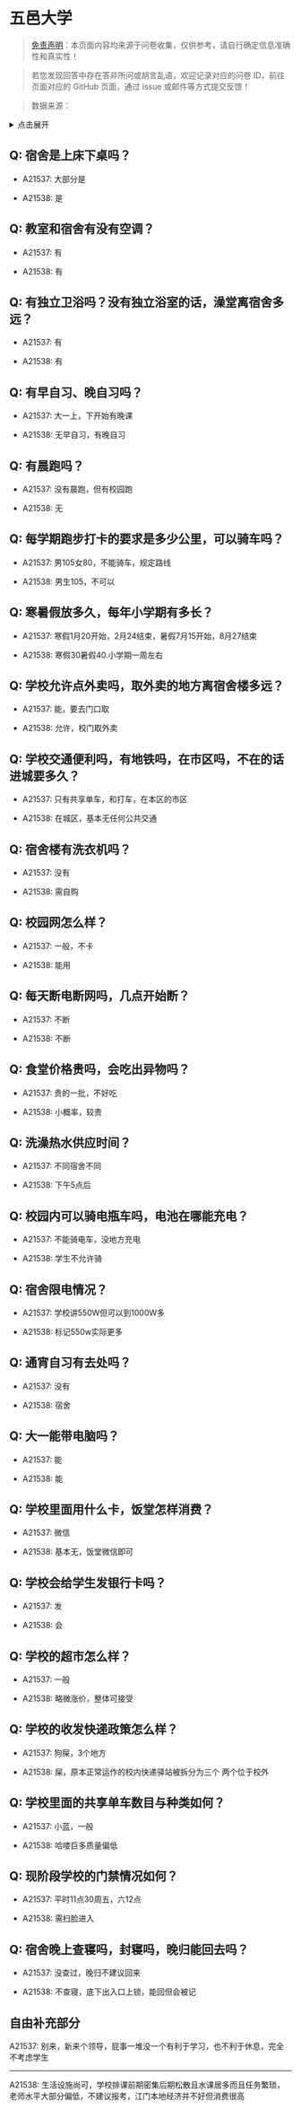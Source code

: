 # 五邑大学

> [免责声明](https://colleges.chat/#_3)：本页面内容均来源于问卷收集，仅供参考，请自行确定信息准确性和真实性！

> 若您发现回答中存在答非所问或胡言乱语，欢迎记录对应的问卷 ID，前往页面对应的 GitHub 页面，通过 issue 或邮件等方式提交反馈！

> 数据来源：

<details><summary>点击展开</summary>
<ul>
<li>A21537: 匿名 (2024 年 03 月)</li>
<li>A21538: wyuxfyx@wyu.edu.cn (2024 年 03 月)</li>
</ul>
</details>

## Q: 宿舍是上床下桌吗？

- A21537: 大部分是

- A21538: 是

## Q: 教室和宿舍有没有空调？

- A21537: 有

- A21538: 有

## Q: 有独立卫浴吗？没有独立浴室的话，澡堂离宿舍多远？

- A21537: 有

- A21538: 有

## Q: 有早自习、晚自习吗？

- A21537: 大一上，下开始有晚课

- A21538: 无早自习，有晚自习

## Q: 有晨跑吗？

- A21537: 没有晨跑，但有校园跑

- A21538: 无

## Q: 每学期跑步打卡的要求是多少公里，可以骑车吗？

- A21537: 男105女80，不能骑车，规定路线

- A21538: 男生105，不可以

## Q: 寒暑假放多久，每年小学期有多长？

- A21537: 寒假1月20开始，2月24结束，暑假7月15开始，8月27结束

- A21538: 寒假30暑假40.小学期一周左右

## Q: 学校允许点外卖吗，取外卖的地方离宿舍楼多远？

- A21537: 能，要去门口取

- A21538: 允许，校门取外卖

## Q: 学校交通便利吗，有地铁吗，在市区吗，不在的话进城要多久？

- A21537: 只有共享单车，和打车，在本区的市区

- A21538: 在城区，基本无任何公共交通

## Q: 宿舍楼有洗衣机吗？

- A21537: 没有

- A21538: 需自购

## Q: 校园网怎么样？

- A21537: 一般，不卡

- A21538: 能用

## Q: 每天断电断网吗，几点开始断？

- A21537: 不断

- A21538: 不断

## Q: 食堂价格贵吗，会吃出异物吗？

- A21537: 贵的一批，不好吃

- A21538: 小概率，较贵

## Q: 洗澡热水供应时间？

- A21537: 不同宿舍不同

- A21538: 下午5点后

## Q: 校园内可以骑电瓶车吗，电池在哪能充电？

- A21537: 不能骑电车，没地方充电

- A21538: 学生不允许骑

## Q: 宿舍限电情况？

- A21537: 学校讲550W但可以到1000W多

- A21538: 标记550w实际更多

## Q: 通宵自习有去处吗？

- A21537: 没有

- A21538: 宿舍

## Q: 大一能带电脑吗？

- A21537: 能

- A21538: 能

## Q: 学校里面用什么卡，饭堂怎样消费？

- A21537: 微信

- A21538: 基本无，饭堂微信即可

## Q: 学校会给学生发银行卡吗？

- A21537: 发

- A21538: 会

## Q: 学校的超市怎么样？

- A21537: 一般

- A21538: 略微涨价，整体可接受

## Q: 学校的收发快递政策怎么样？

- A21537: 狗屎，3个地方

- A21538: 屎，原本正常运作的校内快递驿站被拆分为三个 两个位于校外

## Q: 学校里面的共享单车数目与种类如何？

- A21537: 小蓝，一般

- A21538: 哈喽巨多质量偏低

## Q: 现阶段学校的门禁情况如何？

- A21537: 平时11点30周五，六12点

- A21538: 需扫脸进入

## Q: 宿舍晚上查寝吗，封寝吗，晚归能回去吗？

- A21537: 没查过，晚归不建议回来

- A21538: 不查寝，底下出入口上锁，能回但会被记

## 自由补充部分

A21537: 别来，新来个领导，屁事一堆没一个有利于学习，也不利于休息，完全不考虑学生

***

A21538: 生活设施尚可，学校排课前期密集后期松散且水课居多而且任务繁琐，老师水平大部分偏低，不建议报考，江门本地经济并不好但消费很高